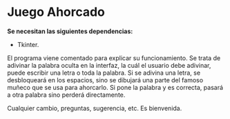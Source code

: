 # Juego Ahorcado
**Se necesitan las siguientes dependencias:**
* Tkinter.


El programa viene comentado para explicar su funcionamiento. Se trata de adivinar la palabra oculta en la interfaz, la cuál el usuario debe adivinar, puede escribir una letra o toda la palabra.
Si se adivina una letra, se desbloqueará en los espacios, sino se dibujará una parte del famoso muñeco que se usa para ahorcarlo. Si pone la palabra y es correcta, pasará a otra palabra sino perderá directamente.

Cualquier cambio, preguntas, sugerencia, etc. Es bienvenida.
